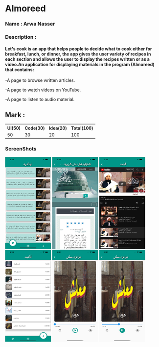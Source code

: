 # Almoreed

<div>
  
###  Name : Arwa Nasser

### Description :

#### Let's cook is an app that helps people to decide what to cook either for breakfast, lunch, or dinner, the app gives the user variety of recipes in each section and allows the user to display the recipes written or as a video.An application for displaying materials in the program (Almoreed) that contains:

-A page to browse written articles.

-A page to watch videos on YouTube.

-A page to listen to audio material.

</div>

## Mark :

<table>
  <tr>
      <th>UI(50)</td>  
      <th>Code(30)</td>  
      <th>Idea(20)</td>  
      <th>Total(100)</td>  
  </tr>
  <tr>
      <td>50</td>  
      <td>30</td>  
      <td>20</td>  
      <td>100</td>  
  </tr>
<table>
  
  ### ScreenShots
  <div>
    <img src="https://github.com/Eng-Mohamed-Elsayed/Flutter-AppMusic-islamic/blob/master/assets/screenshots/1.png" width="150" height="300">
    <img src="https://github.com/Eng-Mohamed-Elsayed/Flutter-AppMusic-islamic/blob/master/assets/screenshots/2.png" width="150" height="300">
    <img src="https://github.com/Eng-Mohamed-Elsayed/Flutter-AppMusic-islamic/blob/master/assets/screenshots/3.png" width="150" height="300" >
    <img src="https://github.com/Eng-Mohamed-Elsayed/Flutter-AppMusic-islamic/blob/master/assets/screenshots/4.png" width="150" height="300" >
    <img src="https://github.com/Eng-Mohamed-Elsayed/Flutter-AppMusic-islamic/blob/master/assets/screenshots/5.png" width="150" height="300" >
    <img src="https://github.com/Eng-Mohamed-Elsayed/Flutter-AppMusic-islamic/blob/master/assets/screenshots/6.png" width="150" height="300" >
   
  </div>
